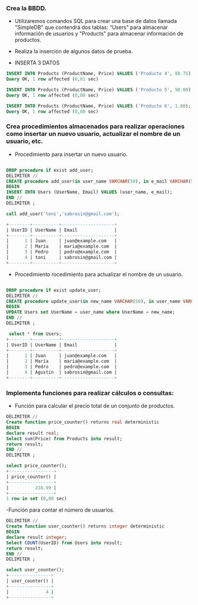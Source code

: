 ### Crea la BBDD. 

- Utilizaremos comandos SQL para crear una base de datos llamada "SimpleDB" que contendrá dos tablas: "Users" para almacenar información de usuarios y "Products" para almacenar información de productos.

- Realiza la inserción de algunos datos de prueba.

- INSERTA 3 DATOS
```sql
INSERT INTO Products (ProductName, Price) VALUES ('Producto 4', 80.75);
Query OK, 1 row affected (0,01 sec)

INSERT INTO Products (ProductName, Price) VALUES ('Producto 5', 90.00);
Query OK, 1 row affected (0,00 sec)

INSERT INTO Products (ProductName, Price) VALUES ('Producto 6', 1.00);
Query OK, 1 row affected (0,00 sec)

```

### Crea procedimientos almacenados para realizar operaciones como insertar un nuevo usuario, actualizar el nombre de un usuario, etc.

- Procedimiento para insertar un nuevo usuario.
```sql

DROP procedure if exist add_user;
DELIMITER //
CREATE procedure add_user(in user_name VARCHAR(50), in e_mail VARCHAR(50))
BEGIN
INSERT INTO Users (UserName, Email) VALUES (user_name, e_mail);
END //
DELIMITER ;

call add_user('toni','sabrosin@gmail.com');

+--------+----------+--------------------+
| UserID | UserName | Email              |
+--------+----------+--------------------+
|      1 | Juan     | juan@example.com   |
|      2 | María    | maria@example.com  |
|      3 | Pedro    | pedro@example.com  |
|      4 | toni     | sabrosin@gmail.com |
+--------+----------+--------------------+

```

- Procedimiento rocedimiento para actualizar el nombre de un usuario.
```sql

DROP procedure if exist update_user;
DELIMITER //
CREATE procedure update_user(in new_name VARCHAR(50), in user_name VARCHAR(50))
BEGIN
UPDATE Users set UserName = user_name where UserName = new_name;
END //
DELIMITER ;

 select * from Users;
+--------+----------+--------------------+
| UserID | UserName | Email              |
+--------+----------+--------------------+
|      1 | Juan     | juan@example.com   |
|      2 | María    | maria@example.com  |
|      3 | Pedro    | pedro@example.com  |
|      4 | Agustin  | sabrosin@gmail.com |
+--------+----------+--------------------+

```

### Implementa funciones para realizar cálculos o consultas:

- Función para calcular el precio total de un conjunto de productos.
```sql
DELIMITER //
Create function price_counter() returns real deterministic
BEGIN
declare result real;
Select sum(Price) from Products into result;
return result;
END //
DELIMITER ;

select price_counter();
+-----------------+
| price_counter() |
+-----------------+
|          218.99 |
+-----------------+
1 row in set (0,00 sec)

```

-Función para contar el número de usuarios.

```sql
DELIMITER //
Create function user_counter() returns integer deterministic
BEGIN
declare result integer;
Select COUNT(UserID) from Users into result;
return result;
END //
DELIMITER ;

select user_counter();
+----------------+
| user_counter() |
+----------------+
|              4 |
+----------------+


```